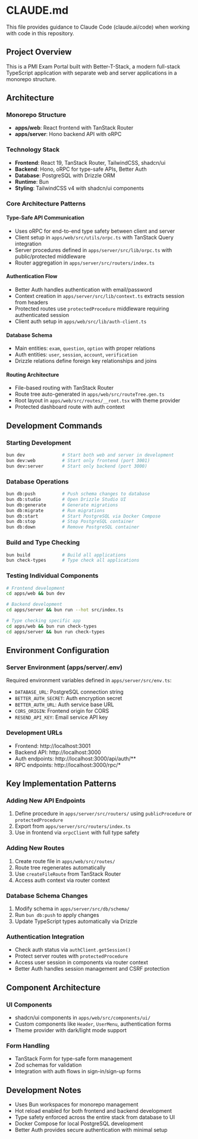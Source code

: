 # CLAUDE.md

This file provides guidance to Claude Code (claude.ai/code) when working with code in this repository.

## Project Overview

This is a PMI Exam Portal built with Better-T-Stack, a modern full-stack TypeScript application with separate web and server applications in a monorepo structure.

## Architecture

### Monorepo Structure
- **apps/web**: React frontend with TanStack Router
- **apps/server**: Hono backend API with oRPC

### Technology Stack
- **Frontend**: React 19, TanStack Router, TailwindCSS, shadcn/ui
- **Backend**: Hono, oRPC for type-safe APIs, Better Auth
- **Database**: PostgreSQL with Drizzle ORM
- **Runtime**: Bun
- **Styling**: TailwindCSS v4 with shadcn/ui components

### Core Architecture Patterns

#### Type-Safe API Communication
- Uses oRPC for end-to-end type safety between client and server
- Client setup in `apps/web/src/utils/orpc.ts` with TanStack Query integration
- Server procedures defined in `apps/server/src/lib/orpc.ts` with public/protected middleware
- Router aggregation in `apps/server/src/routers/index.ts`

#### Authentication Flow
- Better Auth handles authentication with email/password
- Context creation in `apps/server/src/lib/context.ts` extracts session from headers
- Protected routes use `protectedProcedure` middleware requiring authenticated session
- Client auth setup in `apps/web/src/lib/auth-client.ts`

#### Database Schema
- Main entities: `exam`, `question`, `option` with proper relations
- Auth entities: `user`, `session`, `account`, `verification`
- Drizzle relations define foreign key relationships and joins

#### Routing Architecture
- File-based routing with TanStack Router
- Route tree auto-generated in `apps/web/src/routeTree.gen.ts`
- Root layout in `apps/web/src/routes/__root.tsx` with theme provider
- Protected dashboard route with auth context

## Development Commands

### Starting Development
```bash
bun dev              # Start both web and server in development
bun dev:web          # Start only frontend (port 3001)
bun dev:server       # Start only backend (port 3000)
```

### Database Operations
```bash
bun db:push          # Push schema changes to database
bun db:studio        # Open Drizzle Studio UI
bun db:generate      # Generate migrations
bun db:migrate       # Run migrations
bun db:start         # Start PostgreSQL via Docker Compose
bun db:stop          # Stop PostgreSQL container
bun db:down          # Remove PostgreSQL container
```

### Build and Type Checking
```bash
bun build            # Build all applications
bun check-types      # Type check all applications
```

### Testing Individual Components
```bash
# Frontend development
cd apps/web && bun dev

# Backend development  
cd apps/server && bun run --hot src/index.ts

# Type checking specific app
cd apps/web && bun run check-types
cd apps/server && bun run check-types
```

## Environment Configuration

### Server Environment (apps/server/.env)
Required environment variables defined in `apps/server/src/env.ts`:
- `DATABASE_URL`: PostgreSQL connection string
- `BETTER_AUTH_SECRET`: Auth encryption secret
- `BETTER_AUTH_URL`: Auth service base URL
- `CORS_ORIGIN`: Frontend origin for CORS
- `RESEND_API_KEY`: Email service API key

### Development URLs
- Frontend: http://localhost:3001
- Backend API: http://localhost:3000
- Auth endpoints: http://localhost:3000/api/auth/**
- RPC endpoints: http://localhost:3000/rpc/*

## Key Implementation Patterns

### Adding New API Endpoints
1. Define procedure in `apps/server/src/routers/` using `publicProcedure` or `protectedProcedure`
2. Export from `apps/server/src/routers/index.ts`
3. Use in frontend via `orpcClient` with full type safety

### Adding New Routes
1. Create route file in `apps/web/src/routes/`
2. Route tree regenerates automatically
3. Use `createFileRoute` from TanStack Router
4. Access auth context via router context

### Database Schema Changes
1. Modify schema in `apps/server/src/db/schema/`
2. Run `bun db:push` to apply changes
3. Update TypeScript types automatically via Drizzle

### Authentication Integration
- Check auth status via `authClient.getSession()`
- Protect server routes with `protectedProcedure`
- Access user session in components via router context
- Better Auth handles session management and CSRF protection

## Component Architecture

### UI Components
- shadcn/ui components in `apps/web/src/components/ui/`
- Custom components like `Header`, `UserMenu`, authentication forms
- Theme provider with dark/light mode support

### Form Handling
- TanStack Form for type-safe form management
- Zod schemas for validation
- Integration with auth flows in sign-in/sign-up forms

## Development Notes

- Uses Bun workspaces for monorepo management
- Hot reload enabled for both frontend and backend development
- Type safety enforced across the entire stack from database to UI
- Docker Compose for local PostgreSQL development
- Better Auth provides secure authentication with minimal setup